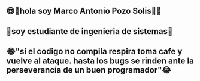 ## 😎🔆hola soy Marco Antonio Pozo Solis🔆😎
## 👾soy estudiante de ingenieria de sistemas👾
## 😂"si el codigo no compila respira toma cafe y vuelve al ataque. hasta los bugs se rinden ante la perseverancia de un buen programador"😂

<!--
**mapsvoid/mapsvoid** is a ✨ _special_ ✨ repository because its `README.md` (this file) appears on your GitHub profile.

Here are some ideas to get you started:

- 🔭 I’m currently working on ...
- 🌱 I’m currently learning ...
- 👯 I’m looking to collaborate on ...
- 🤔 I’m looking for help with ...
- 💬 Ask me about ...
- 📫 How to reach me: ...
- 😄 Pronouns: ...
- ⚡ Fun fact: ...
-->
